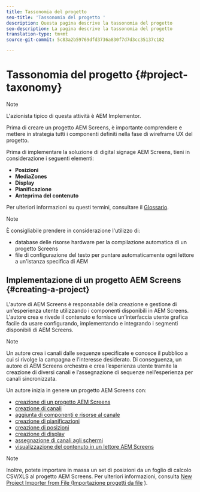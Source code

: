```yaml
---
title: Tassonomia del progetto
seo-title: 'Tassonomia del progetto '
description: Questa pagina descrive la tassonomia del progetto
seo-description: La pagina descrive la tassonomia del progetto
translation-type: tm+mt
source-git-commit: 5c83a2b59769dfd3736a830f7d7d3cc35137c182

---
```



# Tassonomia del progetto {#project-taxonomy}

>[!NOTE]
>
>L'azionista tipico di questa attività è AEM Implementor.

Prima di creare un progetto AEM Screens, è importante comprendere e mettere in strategia tutti i componenti definiti nella fase di wireframe UX del progetto.

Prima di implementare la soluzione di digital signage AEM Screens, tieni in considerazione i seguenti elementi:

* **Posizioni**
* **MediaZones**
* **Display**
* **Pianificazione**
* **Anteprima del contenuto**

Per ulteriori informazioni su questi termini, consultare il [Glossario](https://helpx.adobe.com/experience-manager/6-5/screens/using/screens-glossary.html).

>[!NOTE]
>
>È consigliabile prendere in considerazione l'utilizzo di:
>
>* database delle risorse hardware per la compilazione automatica di un progetto Screens
>* file di configurazione del testo per puntare automaticamente ogni lettore a un'istanza specifica di AEM


## Implementazione di un progetto AEM Screens {#creating-a-project}

L'autore di AEM Screens è responsabile della creazione e gestione di un'esperienza utente utilizzando i componenti disponibili in AEM Screens. L'autore crea e rivede il contenuto e fornisce un'interfaccia utente grafica facile da usare configurando, implementando e integrando i segmenti disponibili di AEM Screens.

>[!NOTE]
>
>Un autore crea i canali dalle sequenze specificate e conosce il pubblico a cui si rivolge la campagna e l’interesse desiderato. Di conseguenza, un autore di AEM Screens orchestra e crea l’esperienza utente tramite la creazione di diversi canali e l’assegnazione di sequenze nell’esperienza per canali sincronizzata.

Un autore inizia in genere un progetto AEM Screens con:

* [creazione di un progetto AEM Screens](https://helpx.adobe.com/experience-manager/6-5/screens/using/creating-a-screens-project.html)
* [creazione di canali](https://helpx.adobe.com/experience-manager/6-5/screens/using/managing-channels.html)
* [aggiunta di componenti e risorse al canale](https://helpx.adobe.com/experience-manager/6-5/screens/using/adding-components-to-a-channel.html)
* [creazione di pianificazioni](https://helpx.adobe.com/experience-manager/6-5/screens/using/managing-schedules.html)
* [creazione di posizioni](https://helpx.adobe.com/experience-manager/6-5/screens/using/managing-locations.html)
* [creazione di display](https://helpx.adobe.com/experience-manager/6-5/screens/using/managing-displays.html)
* [assegnazione di canali agli schermi](https://helpx.adobe.com/experience-manager/6-5/screens/using/channel-assignment.html)
* [visualizzazione del contenuto in un lettore AEM Screens](https://helpx.adobe.com/experience-manager/6-5/screens/using/working-with-screens-player.html)

>[!NOTE]
>
>Inoltre, potete importare in massa un set di posizioni da un foglio di calcolo CSV/XLS al progetto AEM Screens. Per ulteriori informazioni, consulta [New Project Importer from File (Importazione progetti da file](https://helpx.adobe.com/experience-manager/6-5/screens/using/project-importer.html) ).
